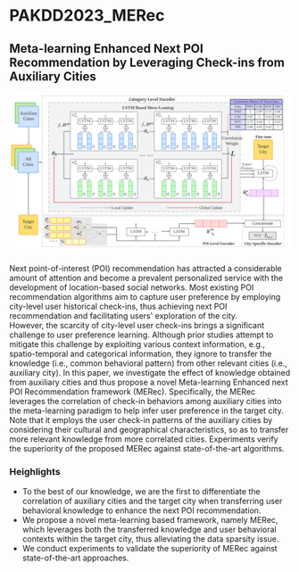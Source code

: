 # PAKDD2023_MERec
Meta-learning Enhanced Next POI Recommendation by Leveraging Check-ins from Auxiliary Cities
-
![MERec Framework](https://github.com/PAKDD2023/PAKDD_MERec/blob/main/Figures/MERec_framework.png)

Next point-of-interest (POI) recommendation has attracted a considerable amount of attention and become a prevalent personalized service with the development of location-based social networks. 
Most existing POI recommendation algorithms aim to capture user preference by employing city-level user historical check-ins, thus achieving next POI recommendation and facilitating users' exploration of the city.  
However, the scarcity of city-level user check-ins brings a significant challenge to user preference learning. 
Although prior studies attempt to mitigate this challenge by exploiting various context information, e.g., spatio-temporal and categorical information, they ignore to transfer the knowledge (i.e., common behavioral pattern) from other relevant cities (i.e., auxiliary city). 
In this paper, we investigate the effect of knowledge obtained from auxiliary cities and thus propose a novel Meta-learning Enhanced next POI Recommendation framework (MERec). 
Specifically, the MERec leverages the correlation of check-in behaviors among auxiliary cities into the meta-learning paradigm to help infer user preference in the target city. 
Note that it employs the user check-in patterns of the auxiliary cities by considering their cultural and geographical characteristics, so as to transfer more relevant knowledge from more correlated cities. 
Experiments verify the superiority of the proposed MERec against state-of-the-art algorithms. 

### Heighlights

* To the best of our knowledge, we are the first to differentiate the correlation of auxiliary cities and the target city when transferring user behavioral knowledge to enhance the next POI recommendation.
* We propose a novel meta-learning based framework, namely MERec, which leverages both the transferred knowledge and user behavioral contexts within the target city, thus alleviating the data sparsity issue.
* We conduct experiments to validate the superiority of MERec against state-of-the-art approaches.
